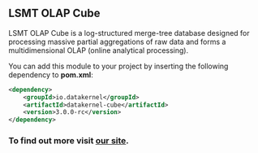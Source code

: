 ## LSMT OLAP Cube

LSMT OLAP Cube is a log-structured merge-tree database designed for processing massive partial aggregations of 
raw data and forms a multidimensional OLAP (online analytical processing). 

You can add this module to your project by inserting the following dependency to **pom.xml**:
```xml
<dependency>
    <groupId>io.datakernel</groupId>
    <artifactId>datakernel-cube</artifactId>
    <version>3.0.0-rc</version>
</dependency>
```

### To find out more visit [our site](https://datakernel.io/docs/cloud/cube.html).
